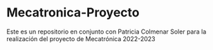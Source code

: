 # Mecatronica-Proyecto
Este es un repositorio en conjunto con Patricia Colmenar Soler para la realización del proyecto de Mecatrónica 2022-2023
